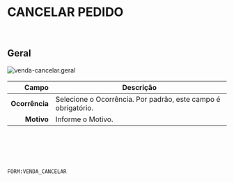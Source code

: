 # CANCELAR PEDIDO
<br>

## Geral
![venda-cancelar.geral](https://raw.githubusercontent.com/netforcews/docs-siscom/master/geral/imagens/venda-cancelar.geral.png)

Campo | Descrição
--:|---
**Ocorrência** | Selecione o Ocorrência. Por padrão, este campo é obrigatório.
**Motivo** | Informe o Motivo.
<br>
<br>
<br>
<br>

```FORM:VENDA_CANCELAR```
